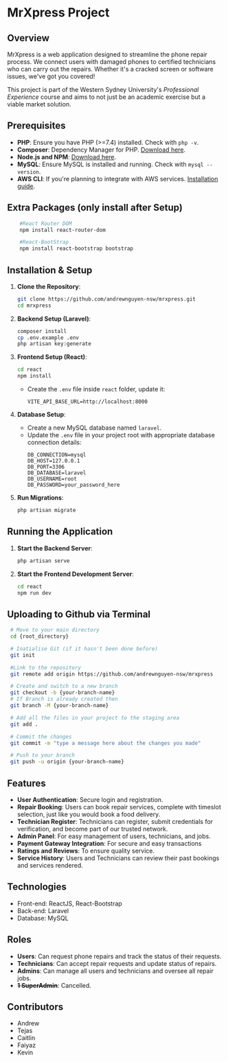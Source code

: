 # MrXpress Project

## Overview

MrXpress is a web application designed to streamline the phone repair process. We connect users with damaged phones to certified technicians who can carry out the repairs. Whether it's a cracked screen or software issues, we've got you covered!

This project is part of the Western Sydney University's _Professional Experience_ course and aims to not just be an academic exercise but a viable market solution.

## Prerequisites

-   **PHP**: Ensure you have PHP (>=7.4) installed. Check with `php -v`.
-   **Composer**: Dependency Manager for PHP. [Download here](https://getcomposer.org/).
-   **Node.js and NPM**: [Download here](https://nodejs.org/).
-   **MySQL**: Ensure MySQL is installed and running. Check with `mysql --version`.
-   **AWS CLI**: If you're planning to integrate with AWS services. [Installation guide](https://aws.amazon.com/cli/).

## Extra Packages (only install after Setup)

```bash
    #React Router DOM
    npm install react-router-dom

    #React-BootStrap
    npm install react-bootstrap bootstrap

```

## Installation & Setup

1. **Clone the Repository**:

    ```bash
    git clone https://github.com/andrewnguyen-nsw/mrxpress.git
    cd mrxpress
    ```

2. **Backend Setup (Laravel)**:

    ```bash
    composer install
    cp .env.example .env
    php artisan key:generate
    ```

3. **Frontend Setup (React)**:

    ```bash
    cd react
    npm install
    ```

    - Create the `.env` file inside `react` folder, update it:
        ```env
        VITE_API_BASE_URL=http://localhost:8000
        ```

4. **Database Setup**:

    - Create a new MySQL database named `laravel`.
    - Update the `.env` file in your project root with appropriate database connection details:
        ```env
        DB_CONNECTION=mysql
        DB_HOST=127.0.0.1
        DB_PORT=3306
        DB_DATABASE=laravel
        DB_USERNAME=root
        DB_PASSWORD=your_password_here
        ```

5. **Run Migrations**:
    ```bash
    php artisan migrate
    ```

## Running the Application

1. **Start the Backend Server**:

    ```bash
    php artisan serve
    ```

2. **Start the Frontend Development Server**:
    ```bash
    cd react
    npm run dev
    ```

## Uploading to Github via Terminal

```bash
 # Move to your main directory
 cd {root_directory}

 # Inatialise Git (if it hasn't been done before)
 git init

 #Link to the repository
 git remote add origin https://github.com/andrewnguyen-nsw/mrxpress

 # Create and switch to a new branch
 git checkout -b {your-branch-name}
 # If Branch is already created then
 git branch -M {your-branch-name}

 # Add all the files in your project to the staging area
 git add .

 # Commit the changes
 git commit -m "type a message here about the changes you made"

 # Push to your branch
 git push -u origin {your-branch-name}
```

## Features

-   **User Authentication**: Secure login and registration.
-   **Repair Booking**: Users can book repair services, complete with timeslot selection, just like you would book a food delivery.
-   **Technician Register**: Technicians can register, submit credentials for verification, and become part of our trusted network.
-   **Admin Panel**: For easy management of users, technicians, and jobs.
-   **Payment Gateway Integration**: For secure and easy transactions
-   **Ratings and Reviews**: To ensure quality service.
-   **Service History**: Users and Technicians can review their past bookings and services rendered.

## Technologies

-   Front-end: ReactJS, React-Bootstrap
-   Back-end: Laravel
-   Database: MySQL

## Roles

-   **Users**: Can request phone repairs and track the status of their requests.
-   **Technicians**: Can accept repair requests and update status of repairs.
-   **Admins**: Can manage all users and technicians and oversee all repair jobs.
-   ~~**1 SuperAdmin**~~: Cancelled.

## Contributors

-   Andrew
-   Tejas
-   Caitlin
-   Faiyaz
-   Kevin

